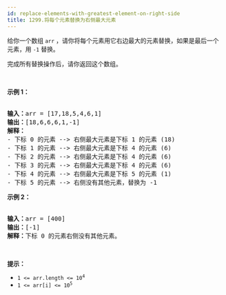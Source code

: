 ```yaml
---
id: replace-elements-with-greatest-element-on-right-side
title: 1299.将每个元素替换为右侧最大元素
---
```

给你一个数组 <code>arr</code> ，请你将每个元素用它右边最大的元素替换，如果是最后一个元素，用 <code>-1</code> 替换。

完成所有替换操作后，请你返回这个数组。

 

**示例 1：**


<pre><br/><strong>输入：</strong>arr = [17,18,5,4,6,1]<br/><strong>输出：</strong>[18,6,6,6,1,-1]<br/><strong>解释：</strong><br/>- 下标 0 的元素 --&gt; 右侧最大元素是下标 1 的元素 (18)<br/>- 下标 1 的元素 --&gt; 右侧最大元素是下标 4 的元素 (6)<br/>- 下标 2 的元素 --&gt; 右侧最大元素是下标 4 的元素 (6)<br/>- 下标 3 的元素 --&gt; 右侧最大元素是下标 4 的元素 (6)<br/>- 下标 4 的元素 --&gt; 右侧最大元素是下标 5 的元素 (1)<br/>- 下标 5 的元素 --&gt; 右侧没有其他元素，替换为 -1<br/></pre>

**示例 2：**


<pre><br/><strong>输入：</strong>arr = [400]<br/><strong>输出：</strong>[-1]<br/><strong>解释：</strong>下标<strong> </strong>0 的元素右侧没有其他元素。<br/></pre>

 

**提示：**


- <code>1 &lt;= arr.length &lt;= 10<sup>4</sup></code>
- <code>1 &lt;= arr[i] &lt;= 10<sup>5</sup></code>
